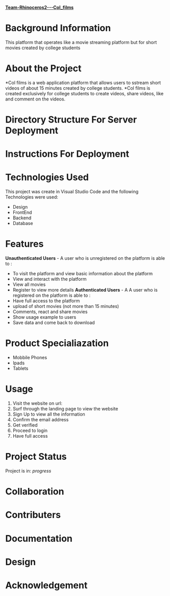 [**Team-Rhinoceros2---Col_films**](https://github.com/zuri-training/Team-Rhinoceros2---Col_films)
# Background Information
This platform that operates like a movie streaming platform but for short movies created by college students
# About the Project
*Col films is a web application platform that allows users to sstream short videos of about 15 minutes created by college students.
*Col films is created exclusively for college students to create videos, share videos, like and comment on the videos.
# Directory Structure For Server Deployment
# Instructions For Deployment
# Technologies Used
This project was create in Visual Studio Code and the following Technologies were used:
* Design
* FrontEnd
* Backend
* Database
# Features
**Unauthenticated Users** - A user who is unregistered on the platform is able to :
* To visit the platform and view basic information about the platform
* View and interact with the platform
* View all movies
* Register to view more details
**Authenticated Users** - A A user who is registered on the platform is able to :
* Have full access to the platform
* upload of short movies (not more than 15 minutes)
* Comments, react and share movies
* Show usage example to users
* Save data and come back to download
# Product Specialiazation
* Mobbile Phones
* Ipads
* Tablets
# Usage
1. Visit the website on url:
2. Surf through the landing page to view the website
3. Sign Up to view all the information
4. Confirm the email address
5. Get verified
6. Proceed to login
7. Have full access
# Project Status
Project is in: _progress_
# Collaboration
# Contributers
# Documentation
# Design
# Acknowledgement



